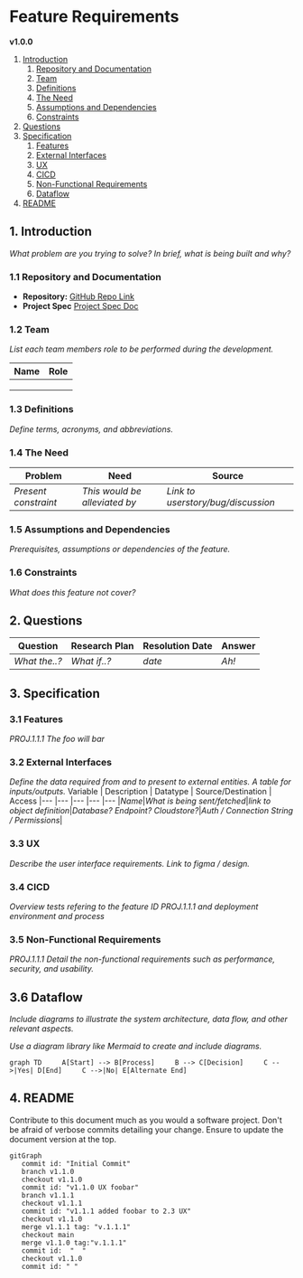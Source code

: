 # Feature Requirements

**v1.0.0**

1.  [Introduction](#1-introduction)
    1.  [Repository and Documentation](#11-repository-and-documentation)
    1.  [Team](#12-team)
    1.  [Definitions](#13-definitions)
    2.  [The Need](#14-the-need)
    3.  [Assumptions and Dependencies](#15-assumptions-and-dependencies)
    4.  [Constraints](#16-constraints)
2.  [Questions](#2-questions)
3.  [Specification](#3-specification)
    1.  [Features](#31-features)
    2.  [External Interfaces](#32-external-interfaces)
    3.  [UX](#33-ux)
    4.  [CICD](#34-cicd)
    5.  [Non-Functional Requirements](#35-non-functional-Requirements)
    6.  [Dataflow](#36-dataflow)
4. [README](#readme)


## 1. Introduction

_What problem are you trying to solve? In brief, what is being built and why?_

### 1.1 Repository and Documentation

*   **Repository:** [GitHub Repo Link](https://github.com/your-repo)
*   **Project Spec** [Project Spec Doc](https://github.com/your-repo/project-spec_doc.md)

### 1.2 Team

*List each team members role to be performed during the development.*

| Name     | Role                   |
|-----------------|:----------------------:|
|                |                        |
|                 |                        |
|             	 |                        |

### 1.3 Definitions

_Define terms, acronyms, and abbreviations._

### 1.4 The Need

  |Problem  |Need | Source
  |---  |---  |---  |
  |_Present constraint_|_This would be alleviated by_|_Link to userstory/bug/discussion_|

### 1.5 Assumptions and Dependencies

_Prerequisites, assumptions or dependencies of the feature._

### 1.6 Constraints

_What does this feature not cover?_

## 2. Questions

  |Question  |Research Plan | Resolution Date | Answer
  |---  |---  |---  |---  
|_What the..?_  |_What if..?_| _date_|_Ah!_


## 3. Specification

### 3.1 Features

_PROJ.1.1.1 The foo will bar_

### 3.2 External Interfaces

_Define the data required from and to present to external entities. A table for inputs/outputs._
Variable  | Description | Datatype | Source/Destination  | Access
  |---  |---  |---  |--- |---
  |_Name_|_What is being sent/fetched_|_link to object definition_|_Database? Endpoint? Cloudstore?_|_Auth / Connection String / Permissions_|

### 3.3 UX

_Describe the user interface requirements. Link to figma / design._

### 3.4 CICD

_Overview tests refering to the feature ID PROJ.1.1.1 and deployment environment and process_


### 3.5 Non-Functional Requirements

_PROJ.1.1.1 Detail the non-functional requirements such as performance, security, and usability._

## 3.6 Dataflow


_Include diagrams to illustrate the system architecture, data flow, and other relevant aspects._

_Use a diagram library like Mermaid to create and include diagrams._

```mermaid
graph TD     A[Start] --> B[Process]     B --> C[Decision]     C -->|Yes| D[End]     C -->|No| E[Alternate End]
```

## 4. README

Contribute to this document much as you would a software project. Don't be afraid of verbose commits detailing your change. Ensure to update the document version at the top.

```mermaid
gitGraph
   commit id: "Initial Commit"
   branch v1.1.0
   checkout v1.1.0
   commit id: "v1.1.0 UX foobar"
   branch v1.1.1
   checkout v1.1.1
   commit id: "v1.1.1 added foobar to 2.3 UX"
   checkout v1.1.0
   merge v1.1.1 tag: "v.1.1.1"
   checkout main
   merge v1.1.0 tag:"v.1.1.1"
   commit id:  "  "
   checkout v1.1.0
   commit id: " "
```

